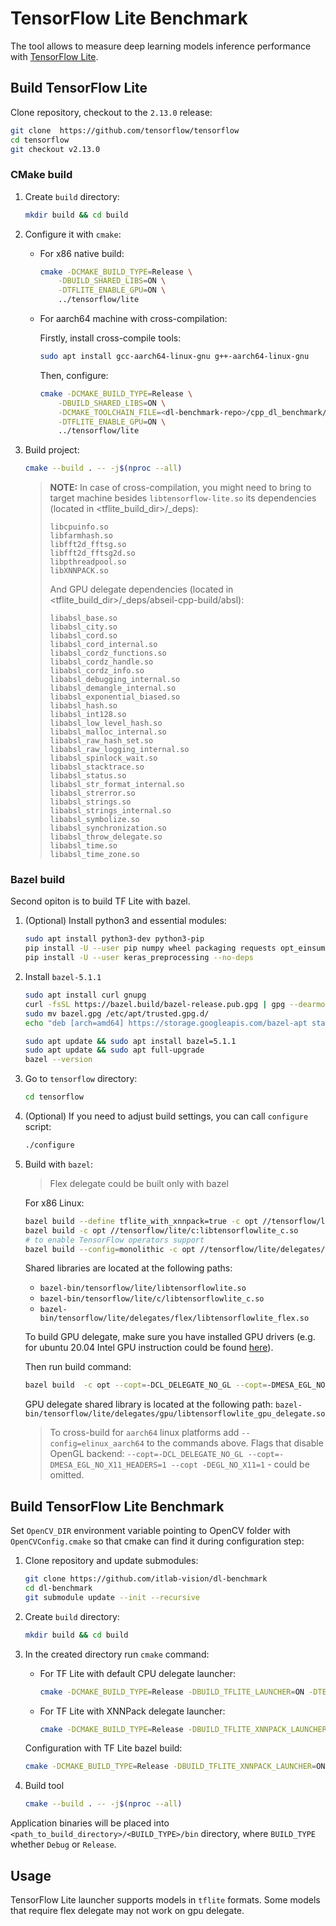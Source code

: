 # TensorFlow Lite Benchmark

The tool allows to measure deep learning models inference performance with [TensorFlow Lite][tflite].

## Build TensorFlow Lite

Clone repository, checkout to the `2.13.0` release:

```bash
git clone  https://github.com/tensorflow/tensorflow
cd tensorflow
git checkout v2.13.0
```

### CMake build

1. Create `build` directory:

    ```bash
    mkdir build && cd build
    ```

1. Configure it with `cmake`:

    - For x86 native build:

        ```bash
        cmake -DCMAKE_BUILD_TYPE=Release \
            -DBUILD_SHARED_LIBS=ON \
            -DTFLITE_ENABLE_GPU=ON \
            ../tensorflow/lite
        ```

    - For aarch64 machine with cross-compilation:

      Firstly, install cross-compile tools:

        ```bash
        sudo apt install gcc-aarch64-linux-gnu g++-aarch64-linux-gnu
        ```

      Then, configure:

        ```bash
        cmake -DCMAKE_BUILD_TYPE=Release \
            -DBUILD_SHARED_LIBS=ON \
            -DCMAKE_TOOLCHAIN_FILE=<dl-benchmark-repo>/cpp_dl_benchmark/cmake/aarch64_toolchain.cmake \
            -DTFLITE_ENABLE_GPU=ON \
            ../tensorflow/lite
        ```

1. Build project:

    ```bash
    cmake --build . -- -j$(nproc --all)
    ```

   > **NOTE:**
   > In case of cross-compilation, you might need to bring to target machine
   > besides `libtensorflow-lite.so` its dependencies (located in <tflite_build_dir>/_deps):
   > ```
    >libcpuinfo.so
    >libfarmhash.so
    >libfft2d_fftsg.so
    >libfft2d_fftsg2d.so
    >libpthreadpool.so
    >libXNNPACK.so
    >```
   >And GPU delegate dependencies (located in <tflite_build_dir>/_deps/abseil-cpp-build/absl):
   >```
    >libabsl_base.so
    >libabsl_city.so
    >libabsl_cord.so
    >libabsl_cord_internal.so
    >libabsl_cordz_functions.so
    >libabsl_cordz_handle.so
    >libabsl_cordz_info.so
    >libabsl_debugging_internal.so
    >libabsl_demangle_internal.so
    >libabsl_exponential_biased.so
    >libabsl_hash.so
    >libabsl_int128.so
    >libabsl_low_level_hash.so
    >libabsl_malloc_internal.so
    >libabsl_raw_hash_set.so
    >libabsl_raw_logging_internal.so
    >libabsl_spinlock_wait.so
    >libabsl_stacktrace.so
    >libabsl_status.so
    >libabsl_str_format_internal.so
    >libabsl_strerror.so
    >libabsl_strings.so
    >libabsl_strings_internal.so
    >libabsl_symbolize.so
    >libabsl_synchronization.so
    >libabsl_throw_delegate.so
    >libabsl_time.so
    >libabsl_time_zone.so
    >```

>

### Bazel build

Second opiton is to build TF Lite with bazel.

1. (Optional) Install python3 and essential modules:

    ```bash
    sudo apt install python3-dev python3-pip    
    pip install -U --user pip numpy wheel packaging requests opt_einsum
    pip install -U --user keras_preprocessing --no-deps
    ```

1. Install `bazel-5.1.1`

    ```bash
    sudo apt install curl gnupg
    curl -fsSL https://bazel.build/bazel-release.pub.gpg | gpg --dearmor > bazel.gpg
    sudo mv bazel.gpg /etc/apt/trusted.gpg.d/
    echo "deb [arch=amd64] https://storage.googleapis.com/bazel-apt stable jdk1.8" | sudo tee /etc/apt/sources.list.d/bazel.list
    
    sudo apt update && sudo apt install bazel=5.1.1
    sudo apt update && sudo apt full-upgrade
    bazel --version
    ```

1. Go to `tensorflow` directory:

    ```bash
    cd tensorflow
    ```

1. (Optional) If you need to adjust build settings, you can call `configure` script:

    ```bash
    ./configure
    ```

1. Build with `bazel`:
   > Flex delegate could be built only with bazel

   For x86 Linux:

    ```bash
    bazel build --define tflite_with_xnnpack=true -c opt //tensorflow/lite:libtensorflowlite.so
    bazel build -c opt //tensorflow/lite/c:libtensorflowlite_c.so
    # to enable TensorFlow operators support
    bazel build --config=monolithic -c opt //tensorflow/lite/delegates/flex:tensorflowlite_flex
    ```

   Shared libraries are located at the following paths:

    * `bazel-bin/tensorflow/lite/libtensorflowlite.so`
    * `bazel-bin/tensorflow/lite/c/libtensorflowlite_c.so`
    * `bazel-bin/tensorflow/lite/delegates/flex/libtensorflowlite_flex.so`

   To build GPU delegate, make sure you have installed GPU drivers (e.g. for ubuntu 20.04 Intel GPU instruction could be
   found [here][gpu-drivers]).

   Then run build command:

    ```bash
    bazel build  -c opt --copt=-DCL_DELEGATE_NO_GL --copt=-DMESA_EGL_NO_X11_HEADERS=1 --copt -DEGL_NO_X11=1 //tensorflow/lite/delegates/gpu:libtensorflowlite_gpu_delegate.so
    ```
   GPU delegate shared library is located at the following
   path: `bazel-bin/tensorflow/lite/delegates/gpu/libtensorflowlite_gpu_delegate.so`

   > To cross-build for `aarch64` linux platforms add `--config=elinux_aarch64` to the commands above. Flags that
   disable OpenGL backend: `--copt=-DCL_DELEGATE_NO_GL --copt=-DMESA_EGL_NO_X11_HEADERS=1 --copt -DEGL_NO_X11=1` - could
   be omitted.

## Build TensorFlow Lite Benchmark

Set `OpenCV_DIR` environment variable pointing to OpenCV folder with `OpenCVConfig.cmake`
so that cmake can find it during configuration step:

1. Clone repository and update submodules:

    ```bash
    git clone https://github.com/itlab-vision/dl-benchmark
    cd dl-benchmark
    git submodule update --init --recursive
    ```

1. Create `build` directory:

    ```bash
    mkdir build && cd build
    ```

1. In the created directory run `cmake` command:

    - For TF Lite with default CPU delegate launcher:

         ```bash
         cmake -DCMAKE_BUILD_TYPE=Release -DBUILD_TFLITE_LAUNCHER=ON -DTENSORFLOW_SRC_DIR=<tensorflow-src-dir> -DTFLITE_BUILD_DIR=<tflite-build-dir> <dl-benchmark>/src/cpp_dl_benchmark
         ```

    - For TF Lite with XNNPack delegate launcher:

         ```bash
         cmake -DCMAKE_BUILD_TYPE=Release -DBUILD_TFLITE_XNNPACK_LAUNCHER=ON -DTENSORFLOW_SRC_DIR=<tensorflow-src-dir> -DTFLITE_BUILD_DIR=<tflite-build-dir> <dl-benchmark>/src/cpp_dl_benchmark
         ```

   Configuration with TF Lite bazel build:
    ```bash
    cmake -DCMAKE_BUILD_TYPE=Release -DBUILD_TFLITE_XNNPACK_LAUNCHER=ON -DTENSORFLOW_SRC_DIR=<tensorflow-src-dir> -DTFLITE_BUILD_DIR=<tensorflow-dir>/bazel-bin/tensorflow/lite <dl-benchmark>/src/cpp_dl_benchmark
    ```

1. Build tool

    ```bash
    cmake --build . -- -j$(nproc --all)
    ```

Application binaries will be placed into `<path_to_build_directory>/<BUILD_TYPE>/bin` directory, where `BUILD_TYPE`
whether `Debug` or `Release`.

## Usage

TensorFlow Lite launcher supports models in `tflite` formats. Some models that require flex delegate may not work on gpu
delegate.

<!-- LINKS -->

[tflite]: https://www.tensorflow.org/lite

[gpu-drivers]: https://dgpu-docs.intel.com/installation-guides/ubuntu/ubuntu-focal.html
